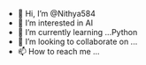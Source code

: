 - 👋 Hi, I’m @Nithya584
- 👀 I’m interested in AI
- 🌱 I’m currently learning ...Python
- 💞️ I’m looking to collaborate on ...
- 📫 How to reach me ...

<!---
Nithya584/Nithya584 is a ✨ special ✨ repository because its `README.md` (this file) appears on your GitHub profile.
You can click the Preview link to take a look at your changes.
--->
